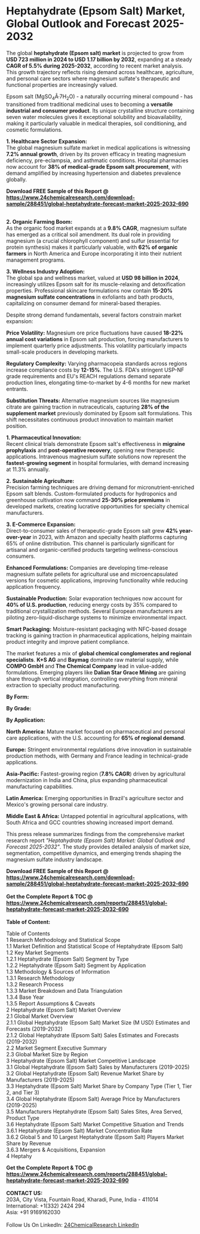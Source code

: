 <h1>Heptahydrate (Epsom Salt) Market, Global Outlook and Forecast 2025-2032</h1><p>The global <strong>heptahydrate (Epsom salt) market</strong> is projected to grow from <strong>USD 723 million in 2024 to USD 1.17 billion by 2032</strong>, expanding at a steady <strong>CAGR of 5.5% during 2025-2032</strong>, according to recent market analysis. This growth trajectory reflects rising demand across healthcare, agriculture, and personal care sectors where magnesium sulfate's therapeutic and functional properties are increasingly valued.</p><p>Epsom salt (MgSO<sub>4</sub>Â·7H<sub>2</sub>O) - a naturally occurring mineral compound - has transitioned from traditional medicinal uses to becoming a <strong>versatile industrial and consumer product</strong>. Its unique crystalline structure containing seven water molecules gives it exceptional solubility and bioavailability, making it particularly valuable in medical therapies, soil conditioning, and cosmetic formulations.</p><p><strong>1. Healthcare Sector Expansion:</strong><br>
The global magnesium sulfate market in medical applications is witnessing <strong>7.2% annual growth</strong>, driven by its proven efficacy in treating magnesium deficiency, pre-eclampsia, and asthmatic conditions. Hospital pharmacies now account for <strong>38% of medical-grade Epsom salt procurement</strong>, with demand amplified by increasing hypertension and diabetes prevalence globally.</p><div><b>Download FREE Sample of this Report @ 
            <a href="https://www.24chemicalresearch.com/download-sample/288451/global-heptahydrate-forecast-market-2025-2032-690">
            https://www.24chemicalresearch.com/download-sample/288451/global-heptahydrate-forecast-market-2025-2032-690</a></b></div><br><p><strong>2. Organic Farming Boom:</strong><br>
As the organic food market expands at a <strong>9.8% CAGR</strong>, magnesium sulfate has emerged as a critical soil amendment. Its dual role in providing magnesium (a crucial chlorophyll component) and sulfur (essential for protein synthesis) makes it particularly valuable, with <strong>62% of organic farmers</strong> in North America and Europe incorporating it into their nutrient management programs.</p><p><strong>3. Wellness Industry Adoption:</strong><br>
The global spa and wellness market, valued at <strong>USD 98 billion in 2024</strong>, increasingly utilizes Epsom salt for its muscle-relaxing and detoxification properties. Professional skincare formulations now contain <strong>15-20% magnesium sulfate concentrations</strong> in exfoliants and bath products, capitalizing on consumer demand for mineral-based therapies.</p><p>Despite strong demand fundamentals, several factors constrain market expansion:</p><p><strong>Price Volatility:</strong> Magnesium ore price fluctuations have caused <strong>18-22% annual cost variations</strong> in Epsom salt production, forcing manufacturers to implement quarterly price adjustments. This volatility particularly impacts small-scale producers in developing markets.</p><p><strong>Regulatory Complexity:</strong> Varying pharmacopeia standards across regions increase compliance costs by <strong>12-15%</strong>. The U.S. FDA's stringent USP-NF grade requirements and EU's REACH regulations demand separate production lines, elongating time-to-market by 4-6 months for new market entrants.</p><p><strong>Substitution Threats:</strong> Alternative magnesium sources like magnesium citrate are gaining traction in nutraceuticals, capturing <strong>28% of the supplement market</strong> previously dominated by Epsom salt formulations. This shift necessitates continuous product innovation to maintain market position.</p><p><strong>1. Pharmaceutical Innovation:</strong><br>
Recent clinical trials demonstrate Epsom salt's effectiveness in <strong>migraine prophylaxis</strong> and <strong>post-operative recovery</strong>, opening new therapeutic applications. Intravenous magnesium sulfate solutions now represent the <strong>fastest-growing segment</strong> in hospital formularies, with demand increasing at 11.3% annually.</p><p><strong>2. Sustainable Agriculture:</strong><br>
Precision farming techniques are driving demand for micronutrient-enriched Epsom salt blends. Custom-formulated products for hydroponics and greenhouse cultivation now command <strong>25-30% price premiums</strong> in developed markets, creating lucrative opportunities for specialty chemical manufacturers.</p><p><strong>3. E-Commerce Expansion:</strong><br>
Direct-to-consumer sales of therapeutic-grade Epsom salt grew <strong>42% year-over-year</strong> in 2023, with Amazon and specialty health platforms capturing 65% of online distribution. This channel is particularly significant for artisanal and organic-certified products targeting wellness-conscious consumers.</p><p><strong>Enhanced Formulations:</strong> Companies are developing time-release magnesium sulfate pellets for agricultural use and microencapsulated versions for cosmetic applications, improving functionality while reducing application frequency.</p><p><strong>Sustainable Production:</strong> Solar evaporation techniques now account for <strong>40% of U.S. production</strong>, reducing energy costs by 35% compared to traditional crystallization methods. Several European manufacturers are piloting zero-liquid-discharge systems to minimize environmental impact.</p><p><strong>Smart Packaging:</strong> Moisture-resistant packaging with NFC-based dosage tracking is gaining traction in pharmaceutical applications, helping maintain product integrity and improve patient compliance.</p><p>The market features a mix of <strong>global chemical conglomerates and regional specialists</strong>. <strong>K+S AG</strong> and <strong>Baymag</strong> dominate raw material supply, while <strong>COMPO GmbH</strong> and <strong>The Chemical Company</strong> lead in value-added formulations. Emerging players like <strong>Dalian Star Grace Mining</strong> are gaining share through vertical integration, controlling everything from mineral extraction to specialty product manufacturing.</p><p><strong>By Form:</strong></p><p><strong>By Grade:</strong></p><p><strong>By Application:</strong></p><p><strong>North America:</strong> Mature market focused on pharmaceutical and personal care applications, with the U.S. accounting for <strong>65% of regional demand</strong>.</p><p><strong>Europe:</strong> Stringent environmental regulations drive innovation in sustainable production methods, with Germany and France leading in technical-grade applications.</p><p><strong>Asia-Pacific:</strong> Fastest-growing region (<strong>7.8% CAGR</strong>) driven by agricultural modernization in India and China, plus expanding pharmaceutical manufacturing capabilities.</p><p><strong>Latin America:</strong> Emerging opportunities in Brazil's agriculture sector and Mexico's growing personal care industry.</p><p><strong>Middle East &amp; Africa:</strong> Untapped potential in agricultural applications, with South Africa and GCC countries showing increased import demand.</p><p>This press release summarizes findings from the comprehensive market research report <em>"Heptahydrate (Epsom Salt) Market: Global Outlook and Forecast 2025-2032"</em>. The study provides detailed analysis of market size, segmentation, competitive dynamics, and emerging trends shaping the magnesium sulfate industry landscape.</p><div><b>Download FREE Sample of this Report @ 
            <a href="https://www.24chemicalresearch.com/download-sample/288451/global-heptahydrate-forecast-market-2025-2032-690">
            https://www.24chemicalresearch.com/download-sample/288451/global-heptahydrate-forecast-market-2025-2032-690</a></b></div><br><div><b>Get the Complete Report & TOC @ 
            <a href="https://www.24chemicalresearch.com/reports/288451/global-heptahydrate-forecast-market-2025-2032-690">
            https://www.24chemicalresearch.com/reports/288451/global-heptahydrate-forecast-market-2025-2032-690</a></b></div><br>
            <b>Table of Content:</b><p>Table of Contents<br />
1 Research Methodology and Statistical Scope<br />
1.1 Market Definition and Statistical Scope of Heptahydrate (Epsom Salt)<br />
1.2 Key Market Segments<br />
1.2.1 Heptahydrate (Epsom Salt) Segment by Type<br />
1.2.2 Heptahydrate (Epsom Salt) Segment by Application<br />
1.3 Methodology & Sources of Information<br />
1.3.1 Research Methodology<br />
1.3.2 Research Process<br />
1.3.3 Market Breakdown and Data Triangulation<br />
1.3.4 Base Year<br />
1.3.5 Report Assumptions & Caveats<br />
2 Heptahydrate (Epsom Salt) Market Overview<br />
2.1 Global Market Overview<br />
2.1.1 Global Heptahydrate (Epsom Salt) Market Size (M USD) Estimates and Forecasts (2019-2032)<br />
2.1.2 Global Heptahydrate (Epsom Salt) Sales Estimates and Forecasts (2019-2032)<br />
2.2 Market Segment Executive Summary<br />
2.3 Global Market Size by Region<br />
3 Heptahydrate (Epsom Salt) Market Competitive Landscape<br />
3.1 Global Heptahydrate (Epsom Salt) Sales by Manufacturers (2019-2025)<br />
3.2 Global Heptahydrate (Epsom Salt) Revenue Market Share by Manufacturers (2019-2025)<br />
3.3 Heptahydrate (Epsom Salt) Market Share by Company Type (Tier 1, Tier 2, and Tier 3)<br />
3.4 Global Heptahydrate (Epsom Salt) Average Price by Manufacturers (2019-2025)<br />
3.5 Manufacturers Heptahydrate (Epsom Salt) Sales Sites, Area Served, Product Type<br />
3.6 Heptahydrate (Epsom Salt) Market Competitive Situation and Trends<br />
3.6.1 Heptahydrate (Epsom Salt) Market Concentration Rate<br />
3.6.2 Global 5 and 10 Largest Heptahydrate (Epsom Salt) Players Market Share by Revenue<br />
3.6.3 Mergers & Acquisitions, Expansion<br />
4 Heptahy</p><div><b>Get the Complete Report & TOC @ 
            <a href="https://www.24chemicalresearch.com/reports/288451/global-heptahydrate-forecast-market-2025-2032-690">
            https://www.24chemicalresearch.com/reports/288451/global-heptahydrate-forecast-market-2025-2032-690</a></b></div><br><b>CONTACT US:</b><br>
            203A, City Vista, Fountain Road, Kharadi, Pune, India - 411014<br>
            International: +1(332) 2424 294<br>
            Asia: +91 9169162030 <br><br>
            Follow Us On LinkedIn: <a href="https://www.linkedin.com/company/24chemicalresearch/">24ChemicalResearch LinkedIn</a>